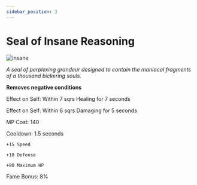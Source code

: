 ```yaml
---
sidebar_position: 3
---
```


# Seal of Insane Reasoning

![insane](https://vwiki.valorserver.com/api/item/picture/seal%20of%20insane%20reasoning)

<i>A seal of perplexing grandeur designed to contain the maniacal fragments of a thousand bickering souls.</i>

**Removes negative conditions**

Effect on Self: Within 7 sqrs Healing for 7 seconds

Effect on Self: Within 6 sqrs Damaging for 5 seconds

MP Cost: 140 

Cooldown: 1.5 seconds

    +15 Speed
    
    +10 Defense
    
    +80 Maximum HP

Fame Bonus: 8%
